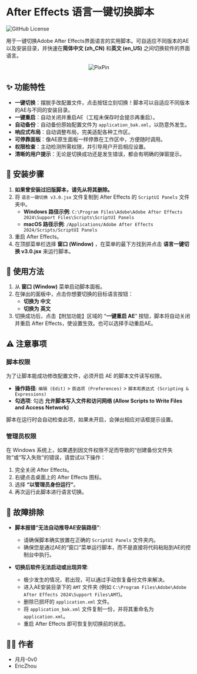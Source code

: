 # After Effects 语言一键切换脚本

![GitHub License](https://img.shields.io/github/license/EricZhou05/AE_LanguageSwitcher)

用于一键切换Adobe After Effects界面语言的实用脚本。可自适应不同版本的AE以及安装目录，并快速在**简体中文 (zh_CN)** 和**英文 (en_US)** 之间切换软件的界面语言。

<p align="center">
  <img src="https://github.com/user-attachments/assets/76f709df-cbdd-4ffb-9b35-828635e8f23f" alt="PixPin">
</p>

## ✨ 功能特性

- **一键切换**：摆脱手改配置文件，点击按钮立刻切换！脚本可以自适应不同版本的AE与不同的安装目录。
- **一键重启**：自动关闭并重启AE（工程未保存时会提示再重启）。
- **自动备份**：自动备份原始配置文件为 `application_bak.xml`，以防意外发生。 
- **响应式布局**：自动调整布局，完美适配各种工作区。
- **可停靠面板**：像AE原生面板一样停靠在工作区中，方便随时调用。
- **权限检查**：主动检测所需权限，并引导用户开启相应设置。
- **清晰的用户提示**：无论是切换成功还是发生错误，都会有明确的弹窗提示。

## 🚀 安装步骤

1.  **如果曾安装过旧版脚本，请先从将其删除。**
2.  将 `语言一键切换 v3.0.jsx` 文件复制到 After Effects 的 `ScriptUI Panels` 文件夹中。
    * **Windows 路径示例**:
        `C:\Program Files\Adobe\Adobe After Effects 2024\Support Files\Scripts\ScriptUI Panels`
    * **macOS 路径示例**:
        `/Applications/Adobe After Effects 2024/Scripts/ScriptUI Panels`
3.  重启 After Effects。
4.  在顶部菜单栏选择 **窗口 (Window)** ，在菜单的最下方找到并点击 **语言一键切换 v3.0.jsx** 来运行脚本。

## 📖 使用方法

1.  从 **窗口 (Window)** 菜单启动脚本面板。
2.  在弹出的面板中，点击你想要切换的目标语言按钮：
    * **切换为 中文**
    * **切换为 英文**
3.  切换成功后，点击【附加功能】区域的 “**一键重启 AE**” 按钮，脚本将自动关闭并重启 After Effects，使设置生效。也可以选择手动重启AE。

## ⚠️ 注意事项

### 脚本权限

为了让脚本能成功修改配置文件，必须开启 AE 的脚本文件读写权限。

- **操作路径**: `编辑 (Edit)` > `首选项 (Preferences)` > `脚本和表达式 (Scripting & Expressions)`
- **勾选项**: 勾选 **允许脚本写入文件和访问网络 (Allow Scripts to Write Files and Access Network)**

脚本在运行时会自动检查此项，如果未开启，会弹出相应对话框提示设置。

### 管理员权限

在 Windows 系统上，如果遇到因文件权限不足而导致的“创建备份文件失败”或“写入失败”的错误，请尝试以下操作：
1.  完全关闭 After Effects。
2.  右键点击桌面上的 After Effects 图标。
3.  选择 **“以管理员身份运行”**。
4.  再次运行此脚本进行语言切换。

## 🔧 故障排除

- **脚本报错“无法自动推导AE安装路径”**:
    - 请确保脚本确实放置在正确的 `ScriptUI Panels` 文件夹内。
    - 确保您是通过AE的“窗口”菜单运行脚本，而不是直接将代码粘贴到AE的控制台中执行。

- **切换后软件无法启动或出现异常**:
    - 极少发生的情况，若出现，可以通过手动恢复备份文件来解决。
    - 进入AE安装目录下的 `AMT` 文件夹 (例如 `C:\Program Files\Adobe\Adobe After Effects 2024\Support Files\AMT`)。
    - 删除已损坏的 `application.xml` 文件。
    - 将 `application_bak.xml` 文件复制一份，并将其重命名为 `application.xml`。
    - 重启 After Effects 即可恢复到切换前的状态。

## 👨‍💻 作者

-   月月-0v0
-   EricZhou
